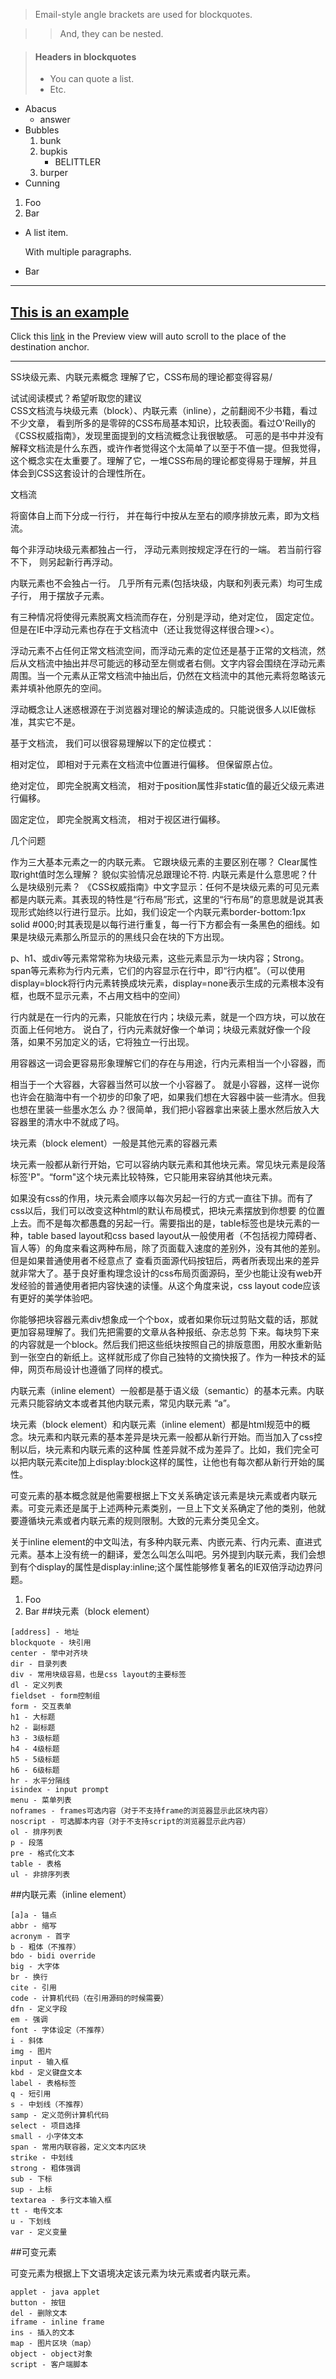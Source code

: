 

> Email-style angle brackets
> are used for blockquotes.

> > And, they can be nested.

> #### Headers in blockquotes
> 
> * You can quote a list.
> * Etc.

*   Abacus
    * answer
*   Bubbles
    1.  bunk
    2.  bupkis
        * BELITTLER
    3. burper
*   Cunning

1.  Foo
2.  Bar

*   A list item.

    With multiple paragraphs.

*   Bar

* * *

## [This is an example](id:anchor1)
Click this [link](#anchor1) in the Preview view will auto scroll to the place of the destination anchor.

***

SS块级元素、内联元素概念 理解了它，CSS布局的理论都变得容易/

 
试试阅读模式？希望听取您的建议  
CSS文档流与块级元素（block）、内联元素（inline），之前翻阅不少书籍，看过不少文章， 看到所多的是零碎的CSS布局基本知识，比较表面。看过O'Reilly的《CSS权威指南》，发现里面提到的文档流概念让我很敏感。 可恶的是书中并没有解释文档流是什么东西，或许作者觉得这个太简单了以至于不值一提。但我觉得，这个概念实在太重要了。理解了它，一堆CSS布局的理论都变得易于理解，并且体会到CSS这套设计的合理性所在。

文档流

将窗体自上而下分成一行行， 并在每行中按从左至右的顺序排放元素，即为文档流。

每个非浮动块级元素都独占一行， 浮动元素则按规定浮在行的一端。 若当前行容不下， 则另起新行再浮动。

内联元素也不会独占一行。 几乎所有元素(包括块级，内联和列表元素）均可生成子行， 用于摆放子元素。

有三种情况将使得元素脱离文档流而存在，分别是浮动，绝对定位， 固定定位。 但是在IE中浮动元素也存在于文档流中（还让我觉得这样很合理><）。

浮动元素不占任何正常文档流空间，而浮动元素的定位还是基于正常的文档流，然后从文档流中抽出并尽可能远的移动至左侧或者右侧。文字内容会围绕在浮动元素周围。当一个元素从正常文档流中抽出后，仍然在文档流中的其他元素将忽略该元素并填补他原先的空间。

浮动概念让人迷惑根源在于浏览器对理论的解读造成的。只能说很多人以IE做标准，其实它不是。

基于文档流， 我们可以很容易理解以下的定位模式：

相对定位， 即相对于元素在文档流中位置进行偏移。 但保留原占位。

绝对定位， 即完全脱离文档流， 相对于position属性非static值的最近父级元素进行偏移。

固定定位， 即完全脱离文档流， 相对于视区进行偏移。

几个问题

作为三大基本元素之一的内联元素。 它跟块级元素的主要区别在哪？
Clear属性取right值时怎么理解？ 貌似实验情况总跟理论不符.
内联元素是什么意思呢？什么是块级别元素？
《CSS权威指南》中文字显示：任何不是块级元素的可见元素都是内联元素。其表现的特性是“行布局”形式，这里的“行布局”的意思就是说其表现形式始终以行进行显示。比如，我们设定一个内联元素border-bottom:1px solid #000;时其表现是以每行进行重复，每一行下方都会有一条黑色的细线。如果是块级元素那么所显示的的黑线只会在块的下方出现。

p、h1、或div等元素常常称为块级元素，这些元素显示为一块内容；Strong。span等元素称为行内元素，它们的内容显示在行中，即“行内框”。（可以使用display=block将行内元素转换成块元素，display=none表示生成的元素根本没有框，也既不显示元素，不占用文档中的空间）

行内就是在一行内的元素，只能放在行内；块级元素，就是一个四方块，可以放在页面上任何地方。
说白了，行内元素就好像一个单词；块级元素就好像一个段落，如果不另加定义的话，它将独立一行出现。

用容器这一词会更容易形象理解它们的存在与用途，行内元素相当一个小容器，而<div>相当于一个大容器，大容器当然可以放一个小容器了。
就是小容器，这样一说你也许会在脑海中有一个初步的印象了吧，如果我们想在大容器中装一些清水。但我也想在里装一些墨水怎么 办？很简单，我们把小容器拿出来装上墨水然后放入大容器里的清水中不就成了吗。

块元素（block element）一般是其他元素的容器元素

块元素一般都从新行开始，它可以容纳内联元素和其他块元素。常见块元素是段落标签'P"。“form"这个块元素比较特殊，它只能用来容纳其他块元素。

如果没有css的作用，块元素会顺序以每次另起一行的方式一直往下排。而有了css以后，我们可以改变这种html的默认布局模式，把块元素摆放到你想要 的位置上去。而不是每次都愚蠢的另起一行。需要指出的是，table标签也是块元素的一种，table based layout和css based layout从一般使用者（不包括视力障碍者、盲人等）的角度来看这两种布局，除了页面载入速度的差别外，没有其他的差别。但是如果普通使用者不经意点了 查看页面源代码按钮后，两者所表现出来的差异就非常大了。基于良好重构理念设计的css布局页面源码，至少也能让没有web开发经验的普通使用者把内容快速的读懂。从这个角度来说，css layout code应该有更好的美学体验吧。

你能够把块容器元素div想象成一个个box，或者如果你玩过剪贴文载的话，那就更加容易理解了。我们先把需要的文章从各种报纸、杂志总剪 下来。每块剪下来的内容就是一个block。然后我们把这些纸块按照自己的排版意图，用胶水重新贴到一张空白的新纸上。这样就形成了你自己独特的文摘快报了。作为一种技术的延伸，网页布局设计也遵循了同样的模式。

内联元素（inline element）一般都是基于语义级（semantic）的基本元素。内联元素只能容纳文本或者其他内联元素，常见内联元素 “a”。

块元素（block element）和内联元素（inline element）都是html规范中的概念。块元素和内联元素的基本差异是块元素一般都从新行开始。而当加入了css控制以后，块元素和内联元素的这种属 性差异就不成为差异了。比如，我们完全可以把内联元素cite加上display:block这样的属性，让他也有每次都从新行开始的属性。

可变元素的基本概念就是他需要根据上下文关系确定该元素是块元素或者内联元素。可变元素还是属于上述两种元素类别，一旦上下文关系确定了他的类别，他就要遵循块元素或者内联元素的规则限制。大致的元素分类见全文。

关于inline element的中文叫法，有多种内联元素、内嵌元素、行内元素、直进式元素。基本上没有统一的翻译，爱怎么叫怎么叫吧。另外提到内联元素，我们会想到有个display的属性是display:inline;这个属性能够修复著名的IE双倍浮动边界问题。
1.  Foo
2.  Bar
##块元素（block element）
```
[address] - 地址
blockquote - 块引用
center - 举中对齐块
dir - 目录列表
div - 常用块级容易，也是css layout的主要标签
dl - 定义列表
fieldset - form控制组
form - 交互表单
h1 - 大标题
h2 - 副标题
h3 - 3级标题
h4 - 4级标题
h5 - 5级标题
h6 - 6级标题
hr - 水平分隔线
isindex - input prompt
menu - 菜单列表
noframes - frames可选内容（对于不支持frame的浏览器显示此区块内容）
noscript - 可选脚本内容（对于不支持script的浏览器显示此内容）
ol - 排序列表
p - 段落
pre - 格式化文本
table - 表格
ul - 非排序列表
```
##内联元素（inline element）
```
[a]a - 锚点
abbr - 缩写
acronym - 首字
b - 粗体（不推荐）
bdo - bidi override
big - 大字体
br - 换行
cite - 引用
code - 计算机代码（在引用源码的时候需要）
dfn - 定义字段
em - 强调
font - 字体设定（不推荐）
i - 斜体
img - 图片
input - 输入框
kbd - 定义键盘文本
label - 表格标签
q - 短引用
s - 中划线（不推荐）
samp - 定义范例计算机代码
select - 项目选择
small - 小字体文本
span - 常用内联容器，定义文本内区块
strike - 中划线
strong - 粗体强调
sub - 下标
sup - 上标
textarea - 多行文本输入框
tt - 电传文本
u - 下划线
var - 定义变量
```
##可变元素

可变元素为根据上下文语境决定该元素为块元素或者内联元素。

```
applet - java applet
button - 按钮
del - 删除文本
iframe - inline frame
ins - 插入的文本
map - 图片区块（map）
object - object对象
script - 客户端脚本
```